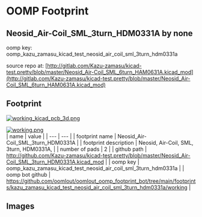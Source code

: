 # OOMP Footprint  
## Neosid_Air-Coil_SML_3turn_HDM0331A  by none  
  
oomp key: oomp_kazu_zamasu_kicad_test_neosid_air_coil_sml_3turn_hdm0331a  
  
source repo at: [http://gitlab.com/Kazu-zamasu/kicad-test.pretty/blob/master/Neosid_Air-Coil_SML_6turn_HAM0631A.kicad_mod](http://gitlab.com/Kazu-zamasu/kicad-test.pretty/blob/master/Neosid_Air-Coil_SML_6turn_HAM0631A.kicad_mod)  
## Footprint  
  
[![working_kicad_pcb_3d.png](working_kicad_pcb_3d_600.png)](working_kicad_pcb_3d.png)  
  
[![working.png](working_600.png)](working.png)  
| name | value | 
| --- | --- | 
| footprint name | Neosid_Air-Coil_SML_3turn_HDM0331A | 
| footprint description | Neosid, Air-Coil, SML, 3turn, HDM0331A, | 
| number of pads | 2 | 
| github path | http://github.com/Kazu-zamasu/kicad-test.pretty/blob/master/Neosid_Air-Coil_SML_3turn_HDM0331A.kicad_mod | 
| oomp key | oomp_kazu_zamasu_kicad_test_neosid_air_coil_sml_3turn_hdm0331a | 
| oomp bot github | https://github.com/oomlout/oomlout_oomp_footprint_bot/tree/main/footprints/kazu_zamasu_kicad_test_neosid_air_coil_sml_3turn_hdm0331a/working | 
## Images  
